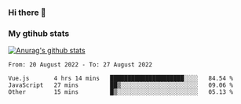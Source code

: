### Hi there 👋

### My gtihub stats

[![Anurag's github stats](https://github-readme-stats.vercel.app/api?username=gaozhidong)](https://github.com/gaozhidong/github-readme-stats)

<!--START_SECTION:waka-->

```text
From: 20 August 2022 - To: 27 August 2022

Vue.js       4 hrs 14 mins   █████████████████████░░░░   84.54 %
JavaScript   27 mins         ██▒░░░░░░░░░░░░░░░░░░░░░░   09.06 %
Other        15 mins         █▒░░░░░░░░░░░░░░░░░░░░░░░   05.13 %
```

<!--END_SECTION:waka-->